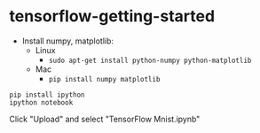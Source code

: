 # tensorflow-getting-started

- Install numpy, matplotlib:
    - Linux
        - ```sudo apt-get install python-numpy python-matplotlib```
    - Mac
        - ```pip install numpy matplotlib```

```
pip install ipython
ipython notebook
```

Click "Upload" and select "TensorFlow Mnist.ipynb"


